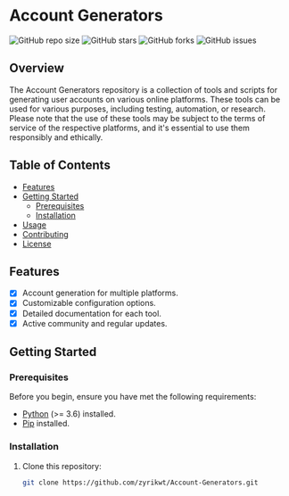 # Account Generators

![GitHub repo size](https://img.shields.io/github/repo-size/zyrikwt/Account-Generators)
![GitHub stars](https://img.shields.io/github/stars/zyrikwt/Account-Generators)
![GitHub forks](https://img.shields.io/github/forks/zyrikwt/Account-Generators)
![GitHub issues](https://img.shields.io/github/issues/zyrikwt/Account-Generators)

## Overview

The Account Generators repository is a collection of tools and scripts for generating user accounts on various online platforms. These tools can be used for various purposes, including testing, automation, or research. Please note that the use of these tools may be subject to the terms of service of the respective platforms, and it's essential to use them responsibly and ethically.

## Table of Contents

- [Features](#features)
- [Getting Started](#getting-started)
  - [Prerequisites](#prerequisites)
  - [Installation](#installation)
- [Usage](#usage)
- [Contributing](#contributing)
- [License](#license)

## Features

- [x] Account generation for multiple platforms.
- [x] Customizable configuration options.
- [x] Detailed documentation for each tool.
- [x] Active community and regular updates.

## Getting Started

### Prerequisites

Before you begin, ensure you have met the following requirements:

- [Python](https://www.python.org/) (>= 3.6) installed.
- [Pip](https://pip.pypa.io/en/stable/) installed.

### Installation

1. Clone this repository:

   ```sh
   git clone https://github.com/zyrikwt/Account-Generators.git
